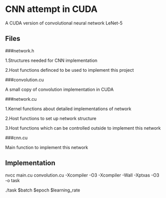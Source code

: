 # CNN attempt in CUDA

A CUDA version of convolutional neural network LeNet-5

## Files

###network.h

1.Structures needed for CNN implementation

2.Host functions definced to be used to implement this project

###convolution.cu

A small copy of convolution implementation in CUDA

###network.cu

1.Kernel functions about detailed implementations of network

2.Host functions to set up network structure

3.Host functions which can be controlled outside to implement this network

###cnn.cu

Main function to implement this network

## Implementation

nvcc main.cu convolution.cu -Xcompiler -O3 -Xcompiler -Wall -Xptxas -O3 -o task

./task $batch $epoch $learning_rate
